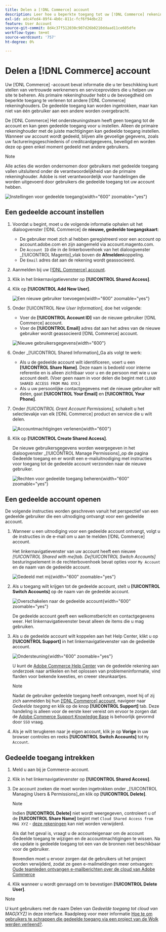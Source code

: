 ```yaml
---
title: Delen a [!DNL Commerce] account
description: Leer hoe u beperkte toegang tot uw [!DNL Commerce] rekening voor andere [!DNL Commerce] rekeninghouders.
exl-id: adc4fed4-89f4-4b0c-811c-fcf6f94dbc22
feature: User Account
source-git-commit: 8d4c37f512030c907d26b0210ddaad11ce605dfe
workflow-type: tm+mt
source-wordcount: '757'
ht-degree: 0%

---
```


# Delen a [!DNL Commerce] account

Uw [!DNL Commerce] -account bevat informatie die u ter beschikking kunt stellen van vertrouwde werknemers en serviceproviders die u helpen uw site te beheren. Als primaire rekeninghouder hebt u de bevoegdheid om beperkte toegang te verlenen tot andere [!DNL Commerce] rekeninghouders. De gedeelde toegang kan worden ingetrokken, maar kan niet van één gebruiker aan een andere worden overgebracht.

De [!DNL Commerce] Het ondersteuningsteam heeft geen toegang tot de account en kan geen gedeelde toegang voor u instellen. Alleen de primaire rekeninghouder met de juiste machtigingen kan gedeelde toegang instellen. Wanneer uw account wordt gedeeld, blijven alle gevoelige gegevens, zoals uw factureringsgeschiedenis of creditcardgegevens, beveiligd en worden deze op geen enkel moment gedeeld met andere gebruikers.

>[!NOTE]
>
>Alle acties die worden ondernomen door gebruikers met gedeelde toegang vallen uitsluitend onder de verantwoordelijkheid van de primaire rekeninghouder. Adobe is niet verantwoordelijk voor handelingen die worden uitgevoerd door gebruikers die gedeelde toegang tot uw account hebben.

![Instellingen voor gedeelde toegang](./assets/shared-access.png){width="600" zoomable="yes"}

## Een gedeelde account instellen

1. Voordat u begint, moet u de volgende informatie ophalen uit het dialoogvenster [!DNL Commerce] de **nieuwe, gedeelde toegangskaart**:

   - De gebruiker moet zich al hebben geregistreerd voor een account op account.adobe.com en zijn aangemeld via account.magento.com.
   - De `Account ID` die in de linkerbovenhoek van het dialoogvenster _[!UICONTROL Magento]_vlak boven de **Afmelden**koppeling.
   - De `Email` adres dat aan de rekening wordt geassocieerd.

1. Aanmelden bij uw [[!DNL Commerce] account](commerce-account-create.md).

1. Klik in het linkernavigatievenster op **[!UICONTROL Shared Access]**.

1. Klik op **[!UICONTROL Add New User]**.

   ![Een nieuwe gebruiker toevoegen](./assets/shared-access-add.png){width="600" zoomable="yes"}

1. Onder [!UICONTROL _New User Information]_, doe het volgende:

   - Voer de **[!UICONTROL Account ID]** van de nieuwe gebruiker [!DNL Commerce] account.
   - Voer de **[!UICONTROL Email]** adres dat aan het adres van de nieuwe gebruiker wordt geassocieerd [!DNL Commerce] account.

   ![Nieuwe gebruikersgegevens](./assets/shared-new-user.png){width="600"}

1. Onder _[!UICONTROL Shared Information]_Ga als volgt te werk:

   - Als u de gedeelde account wilt identificeren, voert u een **[!UICONTROL Share Name]**. Deze naam is bedoeld voor interne referentie en is alleen zichtbaar voor u en de persoon met wie u uw account deelt. (Voer geen naam in voor delen die begint met `CLOUD SHARED ACCESS FROM MAG XYX`.)
   - Als u uw persoonlijke contactgegevens met de nieuwe gebruiker wilt delen, gaat **[!UICONTROL Your Email]** en **[!UICONTROL Your Phone]**.

1. Onder _[!UICONTROL Grant Account Permissions]_, schakelt u het selectievakje van elk [!DNL Commerce] product en service die u wilt delen.

   ![Accountmachtigingen verlenen](./assets/shared-permissions.png){width="600"}

1. Klik op **[!UICONTROL Create Shared Access]**.

   De nieuwe gebruikersgegevens worden weergegeven in het dialoogvenster _[!UICONTROL Manage Permissions]_op de pagina Gedeelde toegang en er wordt een e-mailuitnodiging met instructies voor toegang tot de gedeelde account verzonden naar de nieuwe gebruiker.

   ![Rechten voor gedeelde toegang beheren](./assets/shared-manage-permissions.png){width="600" zoomable="yes"}

## Een gedeelde account openen

De volgende instructies worden geschreven vanuit het perspectief van een gedeelde gebruiker die een uitnodiging ontvangt voor een gedeelde account.

1. Wanneer u een uitnodiging voor een gedeelde account ontvangt, volgt u de instructies in de e-mail om u aan te melden [!DNL Commerce] account.

   Het linkernavigatievenster van uw account heeft een nieuwe _[!UICONTROL Shared with me]_tab. De_[!UICONTROL Switch Accounts]_ besturingselement in de rechterbovenhoek bevat opties voor `My Account` en de naam van de gedeelde account.

   ![Gedeeld met mij](./assets/shared-with-me.png){width="600" zoomable="yes"}

1. Als u toegang wilt krijgen tot de gedeelde account, stelt u **[!UICONTROL Switch Accounts]** op de naam van de gedeelde account.

   ![Overschakelen naar de gedeelde account](./assets/shared-switch.png){width="600" zoomable="yes"}

   De gedeelde account geeft een welkomstbericht en contactgegevens weer. Het linkernavigatievenster bevat alleen de items die u mag gebruiken.

1. Als u de gedeelde account wilt koppelen aan het Help Center, klikt u op **[!UICONTROL Support]** in het linkernavigatievenster van de gedeelde account.

   ![Ondersteuning](./assets/shared-support.png){width="600" zoomable="yes"}

   U kunt de [Adobe Commerce Help Center](https://experienceleague.adobe.com/docs/commerce-knowledge-base/kb/overview.html) van de gedeelde rekening aan onderzoek naar artikelen en het oplossen van problemeninformatie, vind flarden voor bekende kwesties, en creeer steunkaartjes.

   >[!NOTE]
   >
   >Nadat de gebruiker gedeelde toegang heeft ontvangen, moet hij of zij zich aanmelden bij hun [[!DNL Commerce] account](https://account.magento.com/customer/account/login), navigeer naar _Gedeelde toegang_ en klik op de knop **[!UICONTROL Support]** tab. Deze handeling is alleen voor de eerste keer vereist om ervoor te zorgen dat de [Adobe Commerce Support Knowledge Base](https://experienceleague.adobe.com/docs/commerce-knowledge-base/kb/overview.html) is behoorlijk gevormd door `SSO` vraag.

1. Als je wilt terugkeren naar je eigen account, klik je op **Vorige** in uw browser controles en reeks **[!UICONTROL Switch Accounts]** tot `My Account`.

## Gedeelde toegang intrekken

1. Meld u aan bij je Commerce-account.

1. Klik in het linkernavigatievenster op **[!UICONTROL Shared Access]**.

1. De account zoeken die moet worden ingetrokken onder _[!UICONTROL Managing Users & Permissions]_en klik op **[!UICONTROL Delete]**.

   >[!NOTE]
   >
   > Indien  **[!UICONTROL Delete]** niet wordt weergegeven, controleert u of de **[!UICONTROL Share Name]** begint met `Cloud Shared Access from MAG XYZ` - [deze rekeningen](https://experienceleague.adobe.com/docs/commerce-knowledge-base/kb/help-center-guide/magento-help-center-user-guide.html?lang=en#remove-cloud-shared-access-users) kan niet worden verwijderd.
   > 
   > Als dat het geval is, vraagt u de accounteigenaar om de account Gedeelde toegang te wijzigen en de accountmachtigingen te wissen. Na die update is gedeelde toegang tot een van de bronnen niet beschikbaar voor de gebruiker.
   >
   > Bovendien moet u ervoor zorgen dat de gebruikers uit het project worden verwijderd, zodat ze geen e-mailmeldingen meer ontvangen: [Oude teamleden ontvangen e-mailberichten over de cloud van Adobe Commerce](https://experienceleague.adobe.com/docs/commerce-knowledge-base/kb/troubleshooting/miscellaneous/former-teammembers-receive-cloud-notification-emails.html)


1. Klik wanneer u wordt gevraagd om te bevestigen **[!UICONTROL Delete User]**.

>[!NOTE]
>
>U kunt gebruikers met de naam Delen van _Gedeelde toegang tot cloud van MAG[XYZ]_ in deze interface. Raadpleeg voor meer informatie [Hoe te om gebruikers te schrappen die gedeelde toegang via een project van de Wolk werden verleend?](https://experienceleague.adobe.com/docs/commerce-knowledge-base/kb/help-center-guide/magento-help-center-user-guide.html?lang=en#remove-cloud-shared-access-users).
